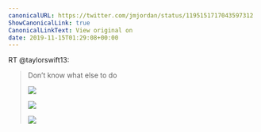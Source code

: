 ```yaml
---
canonicalURL: https://twitter.com/jmjordan/status/1195151717043597312
ShowCanonicalLink: true
CanonicalLinkText: View original on
date: 2019-11-15T01:29:08+00:00
---
```

RT @taylorswift13:
> Don’t know what else to do 
> 
> ![](/images/1195123215657508867-EJXuN1yX0AAFSM2.jpg)
> 
> ![](/images/1195123215657508867-EJXuN1zWwAAomMO.jpg)
> 
> ![](/images/1195123215657508867-EJXuN1xW4AYauMQ.jpg)